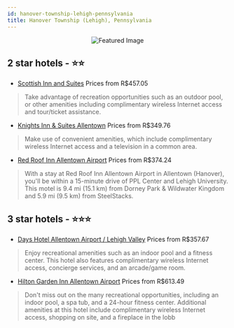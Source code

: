 ```yaml
---
id: hanover-township-lehigh-pennsylvania
title: Hanover Township (Lehigh), Pennsylvania
---
```


<center><img src="https://i.travelapi.com/hotels/1000000/880000/877500/877471/01b86743_z.jpg" alt="Featured Image" /></center>


##  2 star hotels - ⭐️⭐️

-    [Scottish Inn and Suites](https://us.hurb.com/hotels/hanover-township-lehigh/scottish-inn-and-suites-JNP-JP190435?cmp=18055) Prices from R$457.05
   > Take advantage of recreation opportunities such as an outdoor pool, or other amenities including complimentary wireless Internet access and tour/ticket assistance.
-    [Knights Inn & Suites Allentown](https://us.hurb.com/hotels/hanover-township-lehigh/knights-inn-suites-allentown-JNP-JP240922?cmp=18055) Prices from R$349.76
   > Make use of convenient amenities, which include complimentary wireless Internet access and a television in a common area.
-    [Red Roof Inn Allentown Airport](https://us.hurb.com/hotels/hanover-township-lehigh/red-roof-inn-allentown-airport-JNP-JP181234?cmp=18055) Prices from R$374.24
   > With a stay at Red Roof Inn Allentown Airport in Allentown (Hanover), you'll be within a 15-minute drive of PPL Center and Lehigh University. This motel is 9.4 mi (15.1 km) from Dorney Park & Wildwater Kingdom and 5.9 mi (9.5 km) from SteelStacks.

##  3 star hotels - ⭐️⭐️⭐️

-    [Days Hotel Allentown Airport / Lehigh Valley](https://us.hurb.com/hotels/hanover-township-lehigh/days-hotel-allentown-airport-lehigh-valley-JNP-JP858615?cmp=18055) Prices from R$357.67
   > Enjoy recreational amenities such as an indoor pool and a fitness center. This hotel also features complimentary wireless Internet access, concierge services, and an arcade/game room.
-    [Hilton Garden Inn Allentown Airport](https://us.hurb.com/hotels/hanover-township-lehigh/hilton-garden-inn-allentown-airport-JNP-JP056276?cmp=18055) Prices from R$613.49
   > Don't miss out on the many recreational opportunities, including an indoor pool, a spa tub, and a 24-hour fitness center. Additional amenities at this hotel include complimentary wireless Internet access, shopping on site, and a fireplace in the lobb
